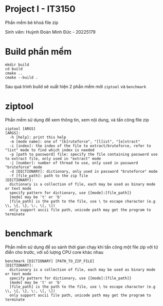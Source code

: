 # Project I - IT3150

Phần mềm bẻ khoả file zip

Sinh viên: Huỳnh Đoàn Minh Đức - 20225179

# Build phần mềm

```
mkdir build
cd build
cmake ..
cmake --build .
```

Sau quá trình build sẽ xuất hiện 2 phần mềm mới `ziptool` và `benchmark`

# ziptool

Phần mềm sử dụng để xem thông tin, xem nội dung, và tấn công file zip
```
ziptool [ARGS]
[ARGS]:
  -h [help]: print this help
  -m [mode name]: one of "[b]ruteforce", "[l]ist", "[e]xtract"
  -i [index]: the index of the file to extract/bruteforce, refer to "list" mode to find which index is needed
  -p [path to password] file: specify the file containing password use to extract file, only used in "extract" mode
  -j [number]: number of thread to use, only used in password "bruteforce" mode
  -d [DICTIONARY]: dictionary, only used in password "bruteforce" mode
  -f [file_path]: path to the zip file
[DICTIONARY]:
  dictionary is a collection of file, each may be used as binary mode or text mode
  specify pattern for dictionary, use {[mode]:[file_path]}
  [mode] may be 't' or 'b'
  [file_path] is the path to the file, use \ to escape character (e.g \\, \{, \}, \:, \[, \])
  only support ascii file path, unicode path may get the program to terminate
```

# benchmark

Phần mềm sử dụng để so sánh thời gian chạy khi tấn công một file zip với từ điển cho trước, với số lượng CPU core khác nhau
```
benchmark [DICTIONARY] [PATH_TO_ZIP_FILE]
[DICTIONARY]:
  dictionary is a collection of file, each may be used as binary mode or text mode
  specify pattern for dictionary, use {[mode]:[file_path]}
  [mode] may be 't' or 'b'
  [file_path] is the path to the file, use \ to escape character (e.g \\, \{, \}, \:, \[, \])
  only support ascii file path, unicode path may get the program to terminate
```